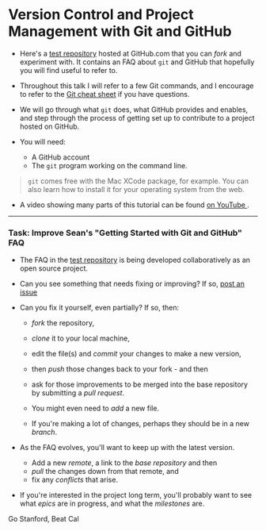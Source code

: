 # Version Control and Project Management with Git and GitHub

* Here's a [test repository](https://github.com/mclaughlin6464/GettingStarted) hosted at GitHub.com that you can *fork* and experiment with. It contains an FAQ about `git` and GitHub that hopefully you will find useful to refer to.

* Throughout this talk I will refer to a few Git commands, and I encourage to refer to the [Git cheat sheet](https://services.github.com/on-demand/downloads/github-git-cheat-sheet.pdf) if you have questions.

* We will go through what `git` does, what GitHub provides and enables, and step through the process of getting set up to contribute to a project hosted on GitHub.

* You will need:
  * A GitHub account
  * The `git` program working on the command line. 

> `git` comes free with the Mac XCode package, for example. You can also learn how to install it for your operating system from the web.

* A video showing many parts of this tutorial can be found [on YouTube ](https://www.youtube.com/watch?v=2g9lsbJBPEs).


-----

### Task: Improve Sean's "Getting Started with Git and GitHub" FAQ

* The FAQ in the [test repository](https://github.com/mclaughlin6464/GettingStarted) is being developed collaboratively as an open source project.

* Can you see something that needs fixing or improving? If so, [post an issue](https://github.com/mclaughlin6464/GettingStarted/issues)

* Can you fix it yourself, even partially? If so, then:

  * *fork* the repository,
  * *clone* it to your local machine,
  * edit the file(s) and *commit* your changes to make a new version,
  * then *push* those changes back to your fork - and then
  * ask for those improvements to be merged into the base repository by submitting a *pull request*.

  * You might even need to *add* a new file.
  * If you're making a lot of changes, perhaps they should be in a new *branch*.

* As the FAQ evolves, you'll want to keep up with the latest version.

  * Add a new *remote*, a link to the *base repository* and then
  * *pull* the changes down from that remote, and
  * fix any *conflicts* that arise.
 
* If you're interested in the project long term, you'll probably want to see what *epics* are in progress, and what the *milestones* are. 

Go Stanford, Beat Cal